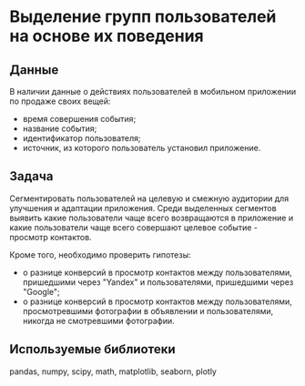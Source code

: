 # Выделение групп пользователей на основе их поведения

## Данные

В наличии данные о действиях пользователей в мобильном приложении по продаже своих вещей:

- время совершения события;
- название события;
- идентификатор пользователя;
- источник, из которого пользователь установил приложение.

## Задача

Сегментировать пользователей на целевую и смежную аудитории для улучшения и адаптации приложения. Среди выделенных сегментов выявить какие пользователи чаще всего возвращаются в приложение и какие пользователи чаще всего совершают целевое событие - просмотр контактов.

Кроме того, необходимо проверить гипотезы:

- о разнице конверсий в просмотр контактов между пользователями, пришедшими через "Yandex" и пользователями, пришедшими через "Google";
- о разнице конверсий в просмотр контактов между пользователями, просмотревшими фотографии в объявлении и пользователями, никогда не смотревшими фотографии.

## Используемые библиотеки

pandas, numpy, scipy, math, matplotlib, seaborn, plotly